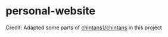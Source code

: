 # personal-website

Credit: Adapted some parts of [chintans1/chintans](https://github.com/chintans1/chintans) in this project
